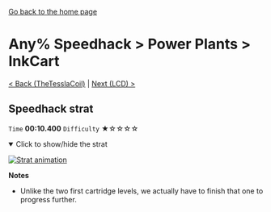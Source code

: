 [Go back to the home page](https://github.com/Doublevil/scbspeedrun)

# Any% Speedhack > Power Plants > InkCart

[< Back (TheTesslaCoil)](https://github.com/Doublevil/scbspeedrun/blob/main/levels/any_sh/pp/TheTesslaCoil.md) | [Next (LCD) >](https://github.com/Doublevil/scbspeedrun/blob/main/levels/any_sh/LCD/LCD.md)

## Speedhack strat

`Time` **00:10.400** `Difficulty` ★☆☆☆☆
<details open>
  <summary>Click to show/hide the strat</summary>

  [![Strat animation](https://github.com/Doublevil/scbspeedrun/blob/main/media/levels/pp/InkCart_S_Strat.webp)](https://github.com/Doublevil/scbspeedrun/blob/main/media/levels/pp/InkCart_S_Strat.mp4?raw=true)

  **Notes**
  - Unlike the two first cartridge levels, we actually have to finish that one to progress further.
</details>
